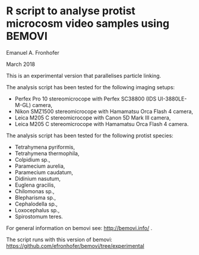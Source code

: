 # R script to analyse protist microcosm video samples using BEMOVI

Emanuel A. Fronhofer

March 2018

This is an experimental version that parallelises particle linking.

The analysis script has been tested for the following imaging setups: 
* Perfex Pro 10 stereomicrocope with Perfex SC38800 (IDS UI-3880LE-M-GL) camera,
* Nikon SMZ1500 stereomicrocope with Hamamatsu Orca Flash 4 camera,
* Leica M205 C stereomicrocope with Canon 5D Mark III camera,
* Leica M205 C stereomicrocope with Hamamatsu Orca Flash 4 camera.

The analysis script has been tested for the following protist species: 
* Tetrahymena pyriformis, 
* Tetrahymena thermophila,
* Colpidium sp.,
* Paramecium aurelia, 
* Paramecium caudatum,
* Didinium nasutum,
* Euglena gracilis, 
* Chilomonas sp., 
* Blepharisma sp., 
* Cephalodella sp., 
* Loxocephalus sp., 
* Spirostomum teres.

For general information on bemovi see: http://bemovi.info/ . 

The script runs with this version of bemovi: https://github.com/efronhofer/bemovi/tree/experimental

